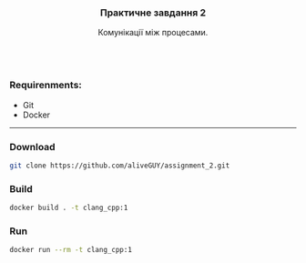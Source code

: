 ### <center>Практичне завдання 2</center>

<center>Комунікації між процесами.</center>

<br/>
<br/>
<br/>

### Requirenments:

- Git
- Docker

<hr/>

### Download
```bash
git clone https://github.com/aliveGUY/assignment_2.git
```

### Build

```bash
docker build . -t clang_cpp:1
```

### Run

```bash
docker run --rm -t clang_cpp:1
```
